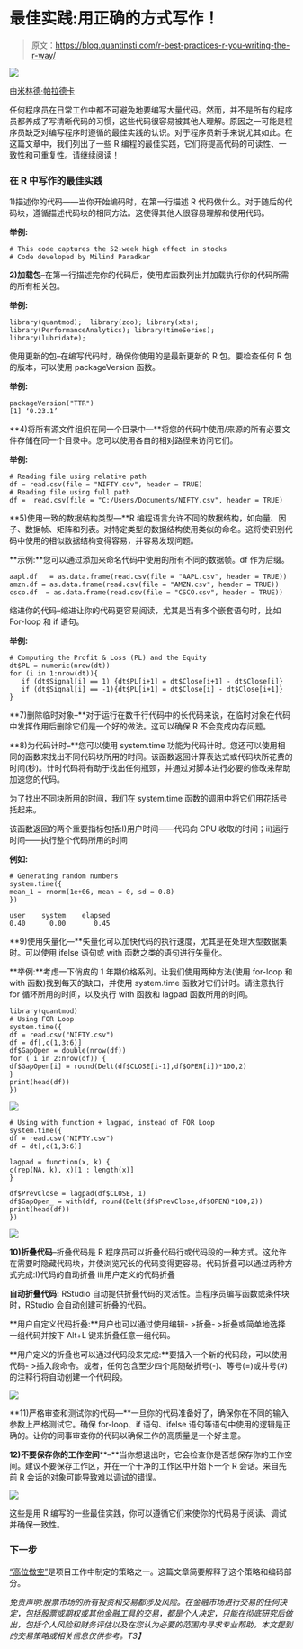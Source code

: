 # 最佳实践:用正确的方式写作！

> 原文：<https://blog.quantinsti.com/r-best-practices-r-you-writing-the-r-way/>

![](img/673266b70db48b6e5c844a5a9bbe3c60.png)

由[米林德·帕拉德卡](https://www.linkedin.com/in/milind-paradkar-b37292107/)

任何程序员在日常工作中都不可避免地要编写大量代码。然而，并不是所有的程序员都养成了写清晰代码的习惯，这些代码很容易被其他人理解。原因之一可能是程序员缺乏对编写程序时遵循的最佳实践的认识。对于程序员新手来说尤其如此。在这篇文章中，我们列出了一些 R 编程的最佳实践，它们将提高代码的可读性、一致性和可重复性。请继续阅读！

### 在 R 中写作的最佳实践

1)描述你的代码——当你开始编码时，在第一行描述 R 代码做什么。对于随后的代码块，遵循描述代码块的相同方法。这使得其他人很容易理解和使用代码。

**举例:**

```
# This code captures the 52-week high effect in stocks
# Code developed by Milind Paradkar
```

**2)加载包**–在第一行描述完你的代码后，使用库函数列出并加载执行你的代码所需的所有相关包。

**举例:**

```
library(quantmod);  library(zoo); library(xts);
library(PerformanceAnalytics); library(timeSeries); library(lubridate);
```

使用更新的包–在编写代码时，确保你使用的是最新更新的 R 包。要检查任何 R 包的版本，可以使用 packageVersion 函数。

**举例:**

```
packageVersion("TTR")
[1] ‘0.23.1’
```

**4)将所有源文件组织在同一个目录中—**将您的代码中使用/来源的所有必要文件存储在同一个目录中。您可以使用各自的相对路径来访问它们。

**举例:**

```
# Reading file using relative path
df = read.csv(file = "NIFTY.csv", header = TRUE)
# Reading file using full path
df =  read.csv(file = "C:/Users/Documents/NIFTY.csv", header = TRUE)
```

**5)使用一致的数据结构类型—**R 编程语言允许不同的数据结构，如向量、因子、数据帧、矩阵和列表。对特定类型的数据结构使用类似的命名。这将使识别代码中使用的相似数据结构变得容易，并容易发现问题。

**示例:**您可以通过添加来命名代码中使用的所有不同的数据帧。df 作为后缀。

```
aapl.df   = as.data.frame(read.csv(file = "AAPL.csv", header = TRUE))
amzn.df = as.data.frame(read.csv(file = "AMZN.csv", header = TRUE))
csco.df  = as.data.frame(read.csv(file = "CSCO.csv", header = TRUE))
```

缩进你的代码–缩进让你的代码更容易阅读，尤其是当有多个嵌套语句时，比如 For-loop 和 if 语句。

**举例:**

```
# Computing the Profit & Loss (PL) and the Equity
dt$PL = numeric(nrow(dt))
for (i in 1:nrow(dt)){
   if (dt$Signal[i] == 1) {dt$PL[i+1] = dt$Close[i+1] - dt$Close[i]}
   if (dt$Signal[i] == -1){dt$PL[i+1] = dt$Close[i] - dt$Close[i+1]}
}
```

**7)删除临时对象–**对于运行在数千行代码中的长代码来说，在临时对象在代码中发挥作用后删除它们是一个好的做法。这可以确保 R 不会变成内存问题。

**8)为代码计时–**您可以使用 system.time 功能为代码计时。您还可以使用相同的函数来找出不同代码块所用的时间。该函数返回计算表达式或代码块所花费的时间(秒)。计时代码将有助于找出任何瓶颈，并通过对脚本进行必要的修改来帮助加速您的代码。

为了找出不同块所用的时间，我们在 system.time 函数的调用中将它们用花括号括起来。

该函数返回的两个重要指标包括:I)用户时间——代码向 CPU 收取的时间；ii)运行时间——执行整个代码所用的时间

**例如:**

```
# Generating random numbers
system.time({
mean_1 = rnorm(1e+06, mean = 0, sd = 0.8)
})

user    system    elapsed
0.40      0.00       0.45
```

**9)使用矢量化—**矢量化可以加快代码的执行速度，尤其是在处理大型数据集时。可以使用 ifelse 语句或 with 函数之类的语句进行矢量化。

**举例:**考虑一下俏皮的 1 年期价格系列。让我们使用两种方法(使用 for-loop 和 with 函数)找到每天的缺口，并使用 system.time 函数对它们计时。请注意执行 for 循环所用的时间，以及执行 with 函数和 lagpad 函数所用的时间。

```
library(quantmod)
# Using FOR Loop
system.time({
df = read.csv("NIFTY.csv")
df = df[,c(1,3:6)]
df$GapOpen = double(nrow(df))
for ( i in 2:nrow(df)) {
df$GapOpen[i] = round(Delt(df$CLOSE[i-1],df$OPEN[i])*100,2)
}
print(head(df))
})
```

![](img/848838a2a8c3b3a2286c13f8628ec5a6.png)

```
# Using with function + lagpad, instead of FOR Loop
system.time({
df = read.csv("NIFTY.csv")
df = dt[,c(1,3:6)]

lagpad = function(x, k) {
c(rep(NA, k), x)[1 : length(x)]
}

df$PrevClose = lagpad(df$CLOSE, 1)
df$GapOpen_ = with(df, round(Delt(df$PrevClose,df$OPEN)*100,2))
print(head(df))
})
```

![](img/315013a8f29c419003f23390bafcb3b4.png)

**10)折叠代码**–折叠代码是 R 程序员可以折叠代码行或代码段的一种方式。这允许在需要时隐藏代码块，并使浏览冗长的代码变得更容易。代码折叠可以通过两种方式完成:I)代码的自动折叠 ii)用户定义的代码折叠

**自动折叠代码:** RStudio 自动提供折叠代码的灵活性。当程序员编写函数或条件块时，RStudio 会自动创建可折叠的代码。

**用户自定义代码折叠:**用户也可以通过使用编辑- >折叠- >折叠或简单地选择一组代码并按下 Alt+L 键来折叠任意一组代码。

**用户定义的折叠也可以通过代码段来完成:**要插入一个新的代码段，可以使用代码- >插入段命令。或者，任何包含至少四个尾随破折号(-)、等号(=)或井号(#)的注释行将自动创建一个代码段。

![](img/3e7b126ea210f138ad6c88b7a62cdf8e.png)

**11)严格审查和测试你的代码—**一旦你的代码准备好了，确保你在不同的输入参数上严格测试它。确保 for-loop、if 语句、ifelse 语句等语句中使用的逻辑是正确的。让你的同事审查你的代码以确保工作的高质量是一个好主意。

**12)不要保存你的工作空间****–**当你想退出时，它会检查你是否想保存你的工作空间。建议不要保存工作区，并在一个干净的工作区中开始下一个 R 会话。来自先前 R 会话的对象可能导致难以调试的错误。

![](img/d66fa3d06e48876f5c476681df7a1cb8.png)

这些是用 R 编写的一些最佳实践，你可以遵循它们来使你的代码易于阅读、调试并确保一致性。

### **下一步**

[“高位做空”](https://blog.quantinsti.com/shorting-high-algo-trading-strategy-r/)是项目工作中制定的策略之一。这篇文章简要解释了这个策略和编码部分。

*免责声明:股票市场的所有投资和交易都涉及风险。在金融市场进行交易的任何决定，包括股票或期权或其他金融工具的交易，都是个人决定，只能在彻底研究后做出，包括个人风险和财务评估以及在您认为必要的范围内寻求专业帮助。本文提到的交易策略或相关信息仅供参考。T3】*